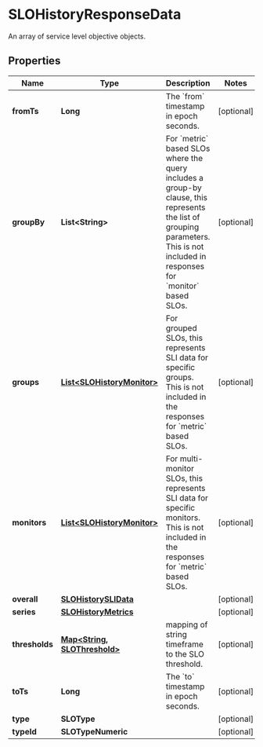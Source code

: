 # SLOHistoryResponseData

An array of service level objective objects.

## Properties

| Name           | Type                                                      | Description                                                                                                                                                                                          | Notes      |
| -------------- | --------------------------------------------------------- | ---------------------------------------------------------------------------------------------------------------------------------------------------------------------------------------------------- | ---------- |
| **fromTs**     | **Long**                                                  | The &#x60;from&#x60; timestamp in epoch seconds.                                                                                                                                                     | [optional] |
| **groupBy**    | **List&lt;String&gt;**                                    | For &#x60;metric&#x60; based SLOs where the query includes a group-by clause, this represents the list of grouping parameters. This is not included in responses for &#x60;monitor&#x60; based SLOs. | [optional] |
| **groups**     | [**List&lt;SLOHistoryMonitor&gt;**](SLOHistoryMonitor.md) | For grouped SLOs, this represents SLI data for specific groups. This is not included in the responses for &#x60;metric&#x60; based SLOs.                                                             | [optional] |
| **monitors**   | [**List&lt;SLOHistoryMonitor&gt;**](SLOHistoryMonitor.md) | For multi-monitor SLOs, this represents SLI data for specific monitors. This is not included in the responses for &#x60;metric&#x60; based SLOs.                                                     | [optional] |
| **overall**    | [**SLOHistorySLIData**](SLOHistorySLIData.md)             |                                                                                                                                                                                                      | [optional] |
| **series**     | [**SLOHistoryMetrics**](SLOHistoryMetrics.md)             |                                                                                                                                                                                                      | [optional] |
| **thresholds** | [**Map&lt;String, SLOThreshold&gt;**](SLOThreshold.md)    | mapping of string timeframe to the SLO threshold.                                                                                                                                                    | [optional] |
| **toTs**       | **Long**                                                  | The &#x60;to&#x60; timestamp in epoch seconds.                                                                                                                                                       | [optional] |
| **type**       | **SLOType**                                               |                                                                                                                                                                                                      | [optional] |
| **typeId**     | **SLOTypeNumeric**                                        |                                                                                                                                                                                                      | [optional] |
